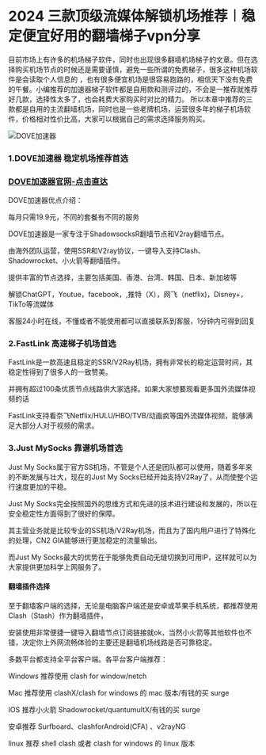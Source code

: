 # 2024 三款顶级流媒体解锁机场推荐︱稳定便宜好用的翻墙梯子vpn分享

目前市场上有许多的机场梯子软件，同时也出现很多翻墙机场梯子的文章。但在选择购买机场节点的时候还是需要谨慎，避免一些所谓的免费梯子，很多这种机场软件是会读取个人信息的
，也有很多便宜机场是很容易跑路的，相信天下没有免费的午餐。小编推荐的加速器梯子软件都是自用款和测评过的，不会是一推荐就推荐好几款，选择性太多了，也会耗费大家购买时对比的精力。
所以本章中推荐的三款都是自用的主流翻墙机场，同时也是一些老牌机场，运营很多年的梯子机场软件，价格相对性价比高，大家可以根据自己的需求选择服务购买。

![DOVE加速器](https://github.com/user-attachments/assets/25eadf8e-50a6-4e2a-9243-82a5c3b69355)

### 1.DOVE加速器  稳定机场推荐首选
### [DOVE加速器官网-点击直达](https://dove8.cc/a.php?alavBTtF8UB)

DOVE加速器优点介绍：

每月只需19.9元，不同的套餐有不同的服务

DOVE加速器是一家专注于ShadowsocksR翻墙节点和V2ray翻墙节点。

由海外团队运营，使用SSR和V2ray协议，一键导入支持Clash、Shadowrocket、小火箭等翻墙插件。

提供丰富的节点选择，主要包括美国、香港、台湾、韩国、日本、新加坡等

解锁ChatGPT，Youtue，facebook，,推特（X），网飞（netflix)，Disney+，TikTo等流媒体

客服24小时在线，不懂或者不能使用都可以直接联系到客服，1分钟内可得到回复

### 2.FastLink 高速梯子机场首选

FastLink是一款高速且稳定的SSR/V2Ray机场，拥有非常长的稳定运营时间，其稳定性得到了很多人的一致赞美。

并拥有超过100条优质节点线路供大家选择。如果大家想要观看更多国外流媒体视频的话

FastLink支持看奈飞Netflix/HULU/HBO/TVB/动画疯等国外流媒体视频，能够满足大部分人对于视频的需求。

### 3.Just MySocks 靠谱机场首选

Just My Socks属于官方SS机场，不管是个人还是团队都可以使用，随着多年来的不断发展与壮大，现在的Just My Socks已经开始支持V2Ray了，从而使整个运行速度更加的平稳。

Just My Socks完全按照国外的思维方式和先进的技术进行建设和发展的，所以在安全稳定性方面得到了很好的保障。

其主营业务就是比较专业的SS机场/V2Ray机场，而且为了国内用户进行了特殊化的处理，CN2 GIA能够进行更加稳定的流量输出。

而Just My Socks最大的优势在于能够免费自动无缝切换到可用IP，这样就可以为大家提供更加科学上网服务了。

#### 翻墙插件选择

至于翻墙客户端的选择，无论是电脑客户端还是安卓或苹果手机系统，都推荐使用Clash（Stash）作为翻墙插件，

安装使用非常便捷一键导入翻墙节点订阅链接就ok，当然小火箭等其他软件也不错，决定你上外网流畅体验的主要还是翻墙机场线路是否可靠稳定。

多数平台都支持全平台客户端。各平台客户端推荐：

Windows 推荐使用 clash for window/netch

Mac 推荐使用 clashX/clash for windows 的 mac 版本/有钱的买 surge

IOS 推荐小火箭 Shadowrocket/quantumultX/有钱的买 surge

安卓推荐 Surfboard、clashforAndroid(CFA) 、v2rayNG

linux 推荐 shell clash 或者 clash for windows 的 linux 版本



